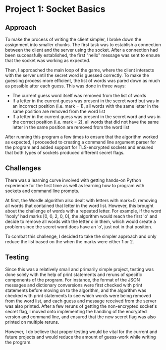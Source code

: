 **Project 1: Socket Basics**
=========================== 

## **Approach**

To make the process of writing the client simpler, I broke down the assignment into smaller chunks. The first task was to establish a connection between the client and the server using the socket. After a connection had been successfully established, the first "hello" message was sent to ensure that the socket was working as expected.

Then, I approached the main loop of the game, where the client interacts with the server until the secret word is guessed correctly. To make the guessing process more efficient, the list of words was pared down as much as possible after each guess. This was done in three ways:

- The current guess word itself was removed from the list of words
- If a letter in the current guess was present in the secret word but was in an incorrect position (i.e. mark = 1), all words with the same letter in the same position are removed from the word list
- If a letter in the current guess was present in the secret word and was in the correct position (i.e. mark = 2), all words that did not have the same letter in the same position are removed from the word list

After running this program a few times to ensure that the algorithm worked as expected, I proceeded to creating a command line argument parser for the program and added support for TLS-encrypted sockets and ensured that both types of sockets produced different secret flags.


## **Challenges**
There was a learning curve involved with getting hands-on Python experience for the first time as well as learning how to program with sockets and command line prompts. 

At first, the Wordle algorithm also dealt with letters with mark=0, removing all words that contained that letter in the word list. However, this brought about the challenge of words with a repeated letter. For example, if the word 'hooly' had marks [0, 0, 2, 0, 0], the algorithm would reach the first 'o' and decide to remove all words with the letter o in them, which would create a problem since the secret word does have an 'o', just not in that position. 

To combat this challenge, I decided to take the simpler approach and only reduce the list based on the when the marks were either 1 or 2.

## **Testing**
Since this was a relatively small and primarily simple project, testing was done solely with the help of print statements and reruns of specific components of the program. For instance, the format of the JSON messages and dictionary conversions were first checked with print statements before moving on to the algorithm, and the algorithm was checked with print statements to see which words were being removed from the word list, and each guess and message received from the server was also printed. After a few reruns of getting the non-encrypted socket's secret flag, I moved onto implementing the handling of the encrypted version and command line, and ensured that the new secret flag was also printed on multiple reruns.

However, I do believe that proper testing would be vital for the current and future projects and would reduce the amount of guess-work while writing the program.
